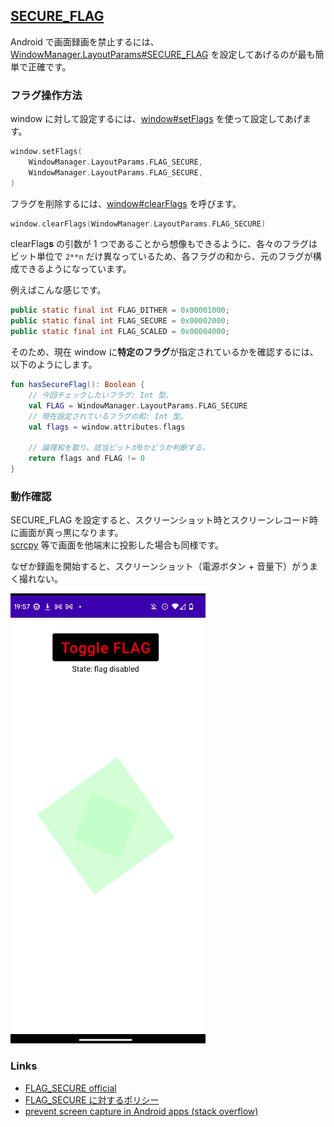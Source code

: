 ## [SECURE_FLAG](https://developer.android.com/reference/android/view/WindowManager.LayoutParams#FLAG_SECURE)

Android で画面録画を禁止するには、[WindowManager.LayoutParams#SECURE_FLAG](https://developer.android.com/reference/android/view/WindowManager.LayoutParams#FLAG_SECURE) を設定してあげるのが最も簡単で正確です。

### フラグ操作方法

window に対して設定するには、[window#setFlags](<https://developer.android.com/reference/android/view/Window#setFlags(int,%20int)>) を使って設定してあげます。

```kotlin
window.setFlags(
    WindowManager.LayoutParams.FLAG_SECURE,
    WindowManager.LayoutParams.FLAG_SECURE,
)
```

フラグを削除するには、[window#clearFlags](<https://developer.android.com/reference/android/view/Window#clearFlags(int)>) を呼びます。

```kotlin
window.clearFlags(WindowManager.LayoutParams.FLAG_SECURE)
```

clearFlag**s** の引数が 1 つであることから想像もできるように、各々のフラグはビット単位で `2**n` だけ異なっているため、各フラグの和から、元のフラグが構成できるようになっています。

例えばこんな感じです。

```java
public static final int FLAG_DITHER = 0x00001000;
public static final int FLAG_SECURE = 0x00002000;
public static final int FLAG_SCALED = 0x00004000;
```

そのため、現在 window に**特定のフラグ**が指定されているかを確認するには、以下のようにします。

```kotlin
fun hasSecureFlag(): Boolean {
    // 今回チェックしたいフラグ: Int 型。
    val FLAG = WindowManager.LayoutParams.FLAG_SECURE
    // 現在設定されているフラグの和: Int 型。
    val flags = window.attributes.flags

    // 論理和を取り、該当ビットが0かどうか判断する。
    return flags and FLAG != 0
}
```

### 動作確認

SECURE_FLAG を設定すると、スクリーンショット時とスクリーンレコード時に画面が真っ黒になります。  
[scrcpy](https://github.com/Genymobile/scrcpy) 等で画面を他端末に投影した場合も同様です。

なぜか録画を開始すると、スクリーンショット（電源ボタン + 音量下）がうまく撮れない。

![](./readme/android_secure_flag.gif)

### Links

- [FLAG_SECURE official](https://developer.android.com/reference/android/view/WindowManager.LayoutParams#FLAG_SECURE)
- [FLAG_SECURE に対するポリシー](https://support.google.com/googleplay/android-developer/answer/12253906#flag_secure_preview)
- [prevent screen capture in Android apps (stack overflow)](https://stackoverflow.com/questions/6764568/prevent-screen-capture-in-android-apps)

